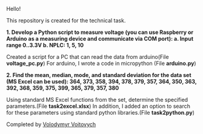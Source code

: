 Hello!

This repository is created for the technical task.

**1. Develop a Python script to measure voltage (you can use Raspberry or Arduino as a measuring device and communicate via COM port): 
a. Input range 0..3.3V 
b. NPLC: 1, 5, 10**

Created a script for a PC that can read the data from arduino(File **voltage_pc.py**)
For arduino, I wrote a code in micropython (File **arduino.py**)

**2. Find the mean, median, mode, and standard deviation for the data set (MS Excel can be used): 
364, 373, 358, 394, 378, 379, 357, 364, 350, 363, 392, 368, 359, 375, 399, 365, 379, 357, 380**

Using standard MS Excel functions from the set, determine the specified parameters.(File **task2excel.xlsx**)
In addition, I added an option to search for these parameters using standard python libraries.(File **task2python.py**)


Completed by [Volodymyr Voitovych](https://www.linkedin.com/in/volodymyr-voitovych-271162185/)
